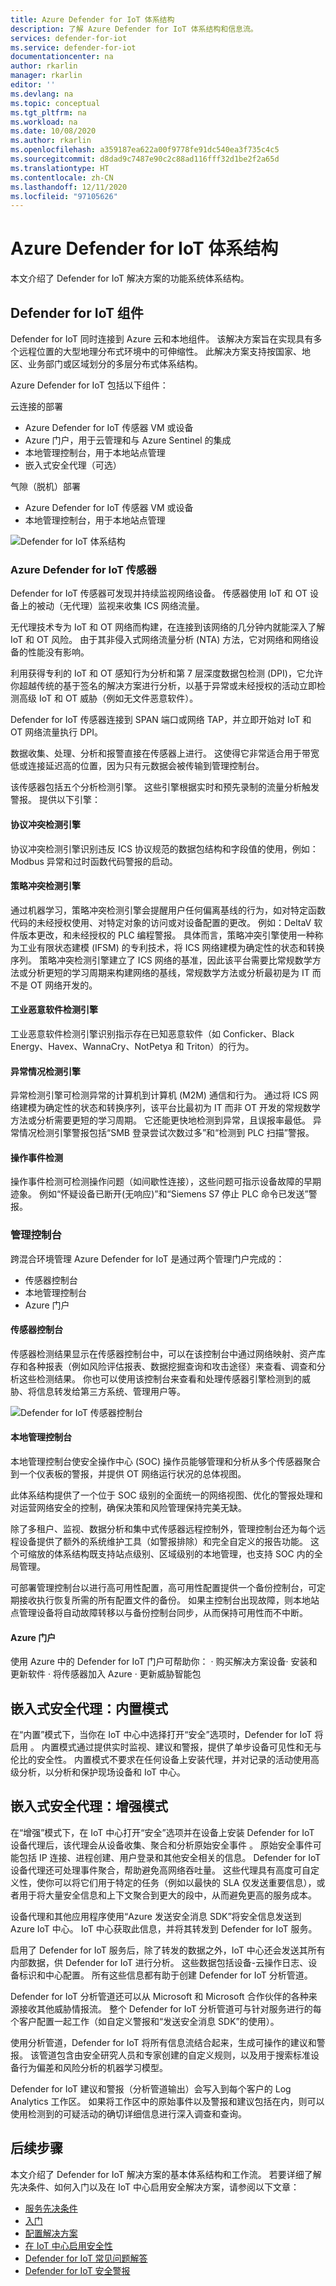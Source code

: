 ```yaml
---
title: Azure Defender for IoT 体系结构
description: 了解 Azure Defender for IoT 体系结构和信息流。
services: defender-for-iot
ms.service: defender-for-iot
documentationcenter: na
author: rkarlin
manager: rkarlin
editor: ''
ms.devlang: na
ms.topic: conceptual
ms.tgt_pltfrm: na
ms.workload: na
ms.date: 10/08/2020
ms.author: rkarlin
ms.openlocfilehash: a359187ea622a00f9778fe91dc540ea3f735c4c5
ms.sourcegitcommit: d8dad9c7487e90c2c88ad116fff32d1be2f2a65d
ms.translationtype: HT
ms.contentlocale: zh-CN
ms.lasthandoff: 12/11/2020
ms.locfileid: "97105626"
---
```

# <a name="azure-defender-for-iot-architecture"></a>Azure Defender for IoT 体系结构

本文介绍了 Defender for IoT 解决方案的功能系统体系结构。

## <a name="defender-for-iot-components"></a>Defender for IoT 组件

Defender for IoT 同时连接到 Azure 云和本地组件。 该解决方案旨在实现具有多个远程位置的大型地理分布式环境中的可伸缩性。 此解决方案支持按国家、地区、业务部门或区域划分的多层分布式体系结构。 

Azure Defender for IoT 包括以下组件： 

云连接的部署

- Azure Defender for IoT 传感器 VM 或设备
- Azure 门户，用于云管理和与 Azure Sentinel 的集成
- 本地管理控制台，用于本地站点管理
- 嵌入式安全代理（可选）

气隙（脱机）部署

- Azure Defender for IoT 传感器 VM 或设备
- 本地管理控制台，用于本地站点管理


![Defender for IoT 体系结构](./media/architecture/defender-iot-security-architecture.png)

### <a name="azure-defender-for-iot-sensors"></a>Azure Defender for IoT 传感器

Defender for IoT 传感器可发现并持续监视网络设备。 传感器使用 IoT 和 OT 设备上的被动（无代理）监视来收集 ICS 网络流量。 
 
无代理技术专为 IoT 和 OT 网络而构建，在连接到该网络的几分钟内就能深入了解 IoT 和 OT 风险。 由于其非侵入式网络流量分析 (NTA) 方法，它对网络和网络设备的性能没有影响。 
 
利用获得专利的 IoT 和 OT 感知行为分析和第 7 层深度数据包检测 (DPI)，它允许你超越传统的基于签名的解决方案进行分析，以基于异常或未经授权的活动立即检测高级 IoT 和 OT 威胁（例如无文件恶意软件）。 
  
Defender for IoT 传感器连接到 SPAN 端口或网络 TAP，并立即开始对 IoT 和 OT 网络流量执行 DPI。 
 
数据收集、处理、分析和报警直接在传感器上进行。 这使得它非常适合用于带宽低或连接延迟高的位置，因为只有元数据会被传输到管理控制台。

该传感器包括五个分析检测引擎。 这些引擎根据实时和预先录制的流量分析触发警报。 提供以下引擎： 

#### <a name="protocol-violation-detection-engine"></a>协议冲突检测引擎
协议冲突检测引擎识别违反 ICS 协议规范的数据包结构和字段值的使用，例如：Modbus 异常和过时函数代码警报的启动。

#### <a name="policy-violation-detection-engine"></a>策略冲突检测引擎
通过机器学习，策略冲突检测引擎会提醒用户任何偏离基线的行为，如对特定函数代码的未经授权使用、对特定对象的访问或对设备配置的更改。 例如：DeltaV 软件版本更改，和未经授权的 PLC 编程警报。 具体而言，策略冲突引擎使用一种称为工业有限状态建模 (IFSM) 的专利技术，将 ICS 网络建模为确定性的状态和转换序列。 策略冲突检测引擎建立了 ICS 网络的基准，因此该平台需要比常规数学方法或分析更短的学习周期来构建网络的基线，常规数学方法或分析最初是为 IT 而不是 OT 网络开发的。

#### <a name="industrial-malware-detection-engine"></a>工业恶意软件检测引擎
工业恶意软件检测引擎识别指示存在已知恶意软件（如 Conficker、Black Energy、Havex、WannaCry、NotPetya 和 Triton）的行为。 

#### <a name="anomaly-detection-engine"></a>异常情况检测引擎
异常检测引擎可检测异常的计算机到计算机 (M2M) 通信和行为。 通过将 ICS 网络建模为确定性的状态和转换序列，该平台比最初为 IT 而非 OT 开发的常规数学方法或分析需要更短的学习周期。 它还能更快地检测到异常，且误报率最低。 异常情况检测引擎警报包括“SMB 登录尝试次数过多”和“检测到 PLC 扫描”警报。

#### <a name="operational-incident-detection"></a>操作事件检测
操作事件检测可检测操作问题（如间歇性连接），这些问题可指示设备故障的早期迹象。 例如“怀疑设备已断开(无响应)”和“Siemens S7 停止 PLC 命令已发送”警报。


### <a name="management-consoles"></a>管理控制台
跨混合环境管理 Azure Defender for IoT 是通过两个管理门户完成的： 
- 传感器控制台
- 本地管理控制台
- Azure 门户

#### <a name="sensor-console"></a>传感器控制台
传感器检测结果显示在传感器控制台中，可以在该控制台中通过网络映射、资产库存和各种报表（例如风险评估报表、数据挖掘查询和攻击途径）来查看、调查和分析这些检测结果。 你也可以使用该控制台来查看和处理传感器引擎检测到的威胁、将信息转发给第三方系统、管理用户等。

![Defender for IoT 传感器控制台](./media/architecture/sensor-console.png)

#### <a name="on-premises-management-console"></a>本地管理控制台
本地管理控制台使安全操作中心 (SOC) 操作员能够管理和分析从多个传感器聚合到一个仪表板的警报，并提供 OT 网络运行状况的总体视图。

此体系结构提供了一个位于 SOC 级别的全面统一的网络视图、优化的警报处理和对运营网络安全的控制，确保决策和风险管理保持完美无缺。

除了多租户、监视、数据分析和集中式传感器远程控制外，管理控制台还为每个远程设备提供了额外的系统维护工具（如警报排除）和完全自定义的报告功能。 这个可缩放的体系结构既支持站点级别、区域级别的本地管理，也支持 SOC 内的全局管理。

可部署管理控制台以进行高可用性配置，高可用性配置提供一个备份控制台，可定期接收执行恢复所需的所有配置文件的备份。 如果主控制台出现故障，则本地站点管理设备将自动故障转移以与备份控制台同步，从而保持可用性而不中断。

#### <a name="azure-portal"></a>Azure 门户

使用 Azure 中的 Defender for IoT 门户可帮助你： ·   购买解决方案设备·   安装和更新软件 ·   将传感器加入 Azure ·   更新威胁智能包

## <a name="embedded-security-agent-built-in-mode"></a>嵌入式安全代理：内置模式

在“内置”模式下，当你在 IoT 中心中选择打开“安全”选项时，Defender for IoT 将启用 。 内置模式通过提供实时监视、建议和警报，提供了单步设备可见性和无与伦比的安全性。 内置模式不要求在任何设备上安装代理，并对记录的活动使用高级分析，以分析和保护现场设备和 IoT 中心。

## <a name="embedded-security-agent-enhanced-mode"></a>嵌入式安全代理：增强模式

在“增强”模式下，在 IoT 中心打开“安全”选项并在设备上安装 Defender for IoT 设备代理后，该代理会从设备收集、聚合和分析原始安全事件 。 原始安全事件可能包括 IP 连接、进程创建、用户登录和其他安全相关的信息。 Defender for IoT 设备代理还可处理事件聚合，帮助避免高网络吞吐量。 这些代理具有高度可自定义性，使你可以将它们用于特定的任务（例如以最快的 SLA 仅发送重要信息），或者用于将大量安全信息和上下文聚合到更大的段中，从而避免更高的服务成本。

设备代理和其他应用程序使用“Azure 发送安全消息 SDK”将安全信息发送到 Azure IoT 中心。 IoT 中心获取此信息，并将其转发到 Defender for IoT 服务。

启用了 Defender for IoT 服务后，除了转发的数据之外，IoT 中心还会发送其所有内部数据，供 Defender for IoT 进行分析。 这些数据包括设备-云操作日志、设备标识和中心配置。 所有这些信息都有助于创建 Defender for IoT 分析管道。

Defender for IoT 分析管道还可以从 Microsoft 和 Microsoft 合作伙伴的各种来源接收其他威胁情报流。 整个 Defender for IoT 分析管道可与针对服务进行的每个客户配置一起工作（如自定义警报和“发送安全消息 SDK”的使用）。

使用分析管道，Defender for IoT 将所有信息流结合起来，生成可操作的建议和警报。 该管道包含由安全研究人员和专家创建的自定义规则，以及用于搜索标准设备行为偏差和风险分析的机器学习模型。

Defender for IoT 建议和警报（分析管道输出）会写入到每个客户的 Log Analytics 工作区。 如果将工作区中的原始事件以及警报和建议包括在内，则可以使用检测到的可疑活动的确切详细信息进行深入调查和查询。

## <a name="next-steps"></a>后续步骤

本文介绍了 Defender for IoT 解决方案的基本体系结构和工作流。 若要详细了解先决条件、如何入门以及在 IoT 中心启用安全解决方案，请参阅以下文章：

- [服务先决条件](service-prerequisites.md)
- [入门](getting-started.md)
- [配置解决方案](quickstart-configure-your-solution.md)
- [在 IoT 中心启用安全性](quickstart-onboard-iot-hub.md)
- [Defender for IoT 常见问题解答](resources-frequently-asked-questions.md)
- [Defender for IoT 安全警报](concept-security-alerts.md)
